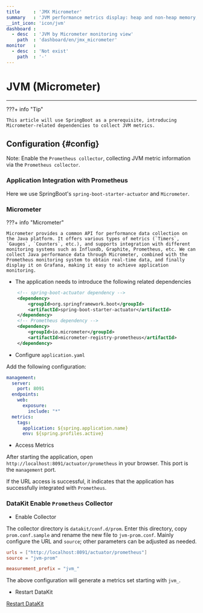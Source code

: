 ```yaml
---
title     : 'JMX Micrometer'
summary   : 'JVM performance metrics display: heap and non-heap memory, threads, number of classes loaded, etc.'
__int_icon: 'icon/jvm'
dashboard :
  - desc  : 'JVM by Micrometer monitoring view'
    path  : 'dashboard/en/jmx_micrometer'
monitor   :
  - desc  : 'Not exist'
    path  : '-'
---
```


<!-- markdownlint-disable MD025 -->
# JVM (Micrometer)
<!-- markdownlint-enable -->
---

<!-- markdownlint-disable MD046 -->
???+ info "Tip"

    This article will use SpringBoot as a prerequisite, introducing Micrometer-related dependencies to collect JVM metrics.
<!-- markdownlint-enable -->

## Configuration {#config}

Note: Enable the `Prometheus collector`, collecting JVM metric information via the `Prometheus collector`.

### Application Integration with Prometheus

Here we use SpringBoot's `spring-boot-starter-actuator` and `Micrometer`.


### Micrometer

<!-- markdownlint-disable MD046 -->
???+ info "Micrometer"

    Micrometer provides a common API for performance data collection on the Java platform. It offers various types of metrics (`Timers`, `Gauges`, `Counters`, etc.), and supports integration with different monitoring systems such as Influxdb, Graphite, Prometheus, etc. We can collect Java performance data through Micrometer, combined with the Prometheus monitoring system to obtain real-time data, and finally display it on Grafana, making it easy to achieve application monitoring.
<!-- markdownlint-enable -->

- The application needs to introduce the following related dependencies

```xml
    <!-- spring-boot-actuator dependency -->
    <dependency>
        <groupId>org.springframework.boot</groupId>
        <artifactId>spring-boot-starter-actuator</artifactId>
    </dependency>
    <!-- Prometheus dependency -->
    <dependency>
        <groupId>io.micrometer</groupId>
        <artifactId>micrometer-registry-prometheus</artifactId>
    </dependency>

```

- Configure `application.yaml`

Add the following configuration:

```yaml
management:
  server:
    port: 8091
  endpoints:
    web:
      exposure:
        include: "*"
  metrics:
    tags:
      application: ${spring.application.name}
      env: ${spring.profiles.active}
```

- Access Metrics

After starting the application, open `http://localhost:8091/actuator/prometheus` in your browser. This port is the `management` port.

If the URL access is successful, it indicates that the application has successfully integrated with `Prometheus`.

### DataKit Enable `Prometheus` Collector

- Enable Collector

The collector directory is `datakit/conf.d/prom`. Enter this directory, copy `prom.conf.sample` and rename the new file to `jvm-prom.conf`. Mainly configure the URL and `source`; other parameters can be adjusted as needed.

```toml
urls = ["http://localhost:8091/actuator/prometheus"]
source = "jvm-prom"

measurement_prefix = "jvm_"
```

The above configuration will generate a metrics set starting with `jvm_`.

- Restart DataKit

[Restart DataKit](../datakit/datakit-service-how-to.md#manage-service)
